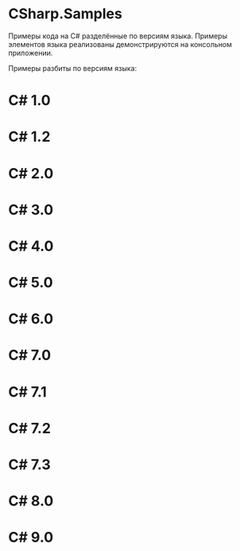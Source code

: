 # CSharp.Samples
Примеры кода на C# разделённые по версиям языка. Примеры элементов языка реализованы демонстрируются на консольном приложении.

Примеры разбиты по версиям языка:

# C# 1.0

# C# 1.2

# C# 2.0

# C# 3.0

# C# 4.0

# C# 5.0

# C# 6.0

# C# 7.0

# C# 7.1

# C# 7.2

# C# 7.3

# C# 8.0

# C# 9.0

